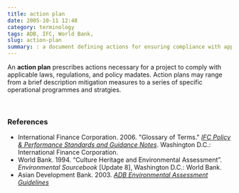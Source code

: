 ```yaml
---
title: action plan
date: 2005-10-11 12:48
category: terminology
tags: ADB, IFC, World Bank,
slug: action-plan
summary: : a document defining actions for ensuring compliance with applicable laws, regulations, and policy mandates
---
```


An **action plan** prescribes actions necessary for a project to comply with applicable laws, regulations, and policy madates. Action plans may range from a brief description mitigation measures to a series of specific operational programmes and stratgies.

<br />

### References

* International Finance Corporation. 2006. "Glossary of Terms." *[IFC Policy & Performance Standards and Guidance Notes](http://www.ifc.org/wps/wcm/connect/9a9464804885598c8364d36a6515bb18/Glossary%2Bof%2BTerms.pdf?MOD=AJPERES&attachment=true&id=1322803900995)*. Washington D.C.: International Finance Corporation.
*  World Bank. 1994. “Culture Heritage and Environmental Assessment”. *Environmental Sourcebook* [Update 8], Washington D.C.: World Bank.
*  Asian Development Bank. 2003. *[ADB Environmental Assessment Guidelines](http://www.adb.org/documents/Guidelines/Environmental_Assessment/Cultural_Heritage.pdf)*

<!--
[^IFC_2006_Glossary-of-Terms]: http://www.ifc.org/wps/wcm/connect/9a9464804885598c8364d36a6515bb18/Glossary%2Bof%2BTerms.pdf?MOD=AJPERES&attachment=true&id=1322803900995 "International Finance Corporation. 2006. 'Glossary of Terms'."
-->

